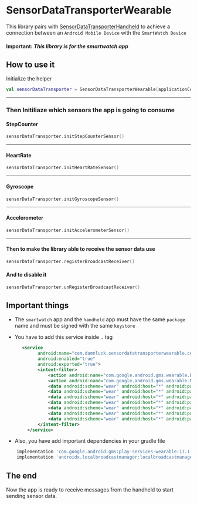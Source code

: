 
# SensorDataTransporterWearable

This library pairs with [SensorDataTransporterHandheld](https://github.com/Alexis-Commits/SensorDataTransporterHandheld) to achieve a connection between an `Android Mobile Device` with the `SmartWatch Device`

#### Important: ***This library is for the smartwatch  app***




## How to use it
Initialize the helper

```Kotlin
val sensorDataTransporter = SensorDataTransporterWearable(applicationContext)
```

***

### Then Initiliaze which sensors the app is going to consume


#### StepCounter


```Kotlin
sensorDataTransporter.initStepCounterSensor()
```
***



#### HeartRate


```kotlin
sensorDataTransporter.initHeartRateSensor()
```

***


#### Gyroscope


```kotlin
sensorDataTransporter.initGyroscopeSensor()
```

***


#### Accelerometer


```kotlin
sensorDataTransporter.initAccelerometerSensor()
```
***

#### Then to make the library able to receive the sensor data use

```kotlin
sensorDataTransporter.registerBroadcastReceiver()
```

#### And to disable it

```kotlin
sensorDataTransporter.unRegisterBroadcastReceiver()
```




## Important things

 - The `smartwatch` app and the `handheld` app must have the same `package` name and must be signed with the same `keystore`

- You have to add this service inside <application> .. </application> tag

```xml
      <service
            android:name="com.damnluck.sensordatatransporterwearable.core.MessageReceiverWear"
            android:enabled="true"
            android:exported="true">
            <intent-filter>
                <action android:name="com.google.android.gms.wearable.DATA_CHANGED" />
                <action android:name="com.google.android.gms.wearable.MESSAGE_RECEIVED" />
                <data android:scheme="wear" android:host="*" android:pathPrefix="/startHeartRate" />
                <data android:scheme="wear" android:host="*" android:pathPrefix="/stopHeartRate"/>
                <data android:scheme="wear" android:host="*" android:pathPrefix="/startAccelerometer" />
                <data android:scheme="wear" android:host="*" android:pathPrefix="/stopAccelerometer"/>
                <data android:scheme="wear" android:host="*" android:pathPrefix="/startGyroscope" />
                <data android:scheme="wear" android:host="*" android:pathPrefix="/stopGyroscope"/>
                <data android:scheme="wear" android:host="*" android:pathPrefix="/getStepCount"/>
            </intent-filter>
        </service>
```

- Also, you have add important dependencies in your gradle file

```groovy
    implementation 'com.google.android.gms:play-services-wearable:17.1.0'
    implementation 'androidx.localbroadcastmanager:localbroadcastmanager:1.0.0'

```
## The end


Now the app is ready to receive messages from the handheld to start sending sensor data.
